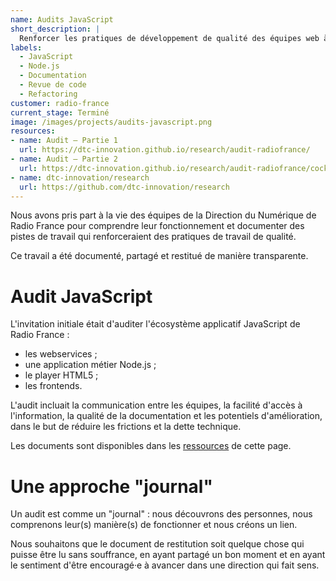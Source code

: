 ```yaml
---
name: Audits JavaScript
short_description: |
  Renforcer les pratiques de développement de qualité des équipes web à la Direction du Numérique.
labels:
  - JavaScript
  - Node.js
  - Documentation
  - Revue de code
  - Refactoring
customer: radio-france
current_stage: Terminé
image: /images/projects/audits-javascript.png
resources:
- name: Audit — Partie 1
  url: https://dtc-innovation.github.io/research/audit-radiofrance/
- name: Audit — Partie 2
  url: https://dtc-innovation.github.io/research/audit-radiofrance/cockpit.html
- name: dtc-innovation/research
  url: https://github.com/dtc-innovation/research
---
```


Nous avons pris part à la vie des équipes de la Direction du Numérique de Radio France pour comprendre leur fonctionnement et documenter des pistes de travail qui renforceraient des pratiques de travail de qualité.

Ce travail a été documenté, partagé et restitué de manière transparente.

# Audit JavaScript

L'invitation initiale était d'auditer l'écosystème applicatif JavaScript de Radio France :

- les webservices ;
- une application métier Node.js ;
- le player HTML5 ;
- les frontends.

L'audit incluait la communication entre les équipes, la facilité d'accès à l'information, la qualité de la documentation et les potentiels d'amélioration, dans le but de réduire les frictions et la dette technique.

Les documents sont disponibles dans les [ressources](#resources) de cette page.

# Une approche "journal"

Un audit est comme un "journal" : nous découvrons des personnes, nous comprenons leur(s) manière(s) de fonctionner et nous créons un lien.

Nous souhaitons que le document de restitution soit quelque chose qui puisse être lu sans souffrance, en ayant partagé un bon moment et en ayant le sentiment d'être encouragé·e à avancer dans une direction qui fait sens.
